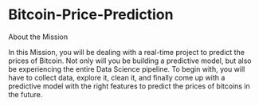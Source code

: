 # Bitcoin-Price-Prediction
About the Mission

In this Mission, you will be dealing with a real-time project to predict the prices of Bitcoin. Not only will you be building a predictive model, but also be experiencing the entire Data Science pipeline. To begin with, you will have to collect data, explore it, clean it, and finally come up with a predictive model with the right features to predict the prices of bitcoins in the future.
